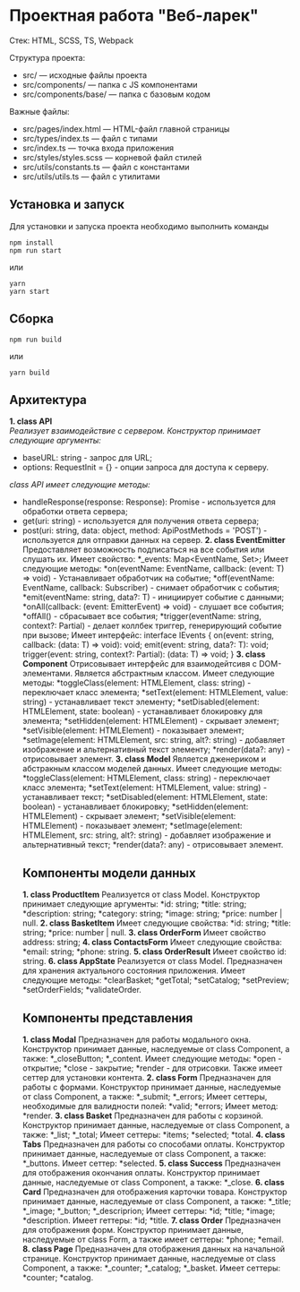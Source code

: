 # Проектная работа "Веб-ларек"

Стек: HTML, SCSS, TS, Webpack

Структура проекта:
- src/ — исходные файлы проекта
- src/components/ — папка с JS компонентами
- src/components/base/ — папка с базовым кодом

Важные файлы:
- src/pages/index.html — HTML-файл главной страницы
- src/types/index.ts — файл с типами
- src/index.ts — точка входа приложения
- src/styles/styles.scss — корневой файл стилей
- src/utils/constants.ts — файл с константами
- src/utils/utils.ts — файл с утилитами

## Установка и запуск
Для установки и запуска проекта необходимо выполнить команды

```
npm install
npm run start
```

или

```
yarn
yarn start
```
## Сборка

```
npm run build
```

или

```
yarn build
```
## Архитектура
**1. class API**<br>
  <i>Реализует взаимодействие с сервером. Конструктор принимает следующие аргументы:</i>
  
  - baseURL: string - запрос для URL;
  - options: RequestInit = {} - опции запроса для доступа к серверу.

  <i>class API имеет следующие методы:</i>
  - handleResponse(response: Response): Promise<object> - используется для обработки ответа сервера;
  - get(uri: string) - используется для получения ответа сервера;
  - post(uri: string, data: object, method: ApiPostMethods = 'POST') - используется для отправки данных на сервер.
**2. class EventEmitter**
  Предоставляет возможность подписаться на все события или слушать их. Имеет свойство:
  *_events: Map<EventName, Set<Subscriber>>;
  Имеет следующие методы:
  *on<T extends object>(eventName: EventName, callback: (event: T) => void) - Устанавливает обработчик на событие;
  *off(eventName: EventName, callback: Subscriber) - снимает обработчик с события;
  *emit<T extends object>(eventName: string, data?: T) - инициирует событие с данными;
  *onAll(callback: (event: EmitterEvent) => void)  - слушает все события;
  *offAll() - сбрасывает все события;
  *trigger<T extends object>(eventName: string, context?: Partial<T>) - делает коллбек триггер, генерирующий событие при вызове;
  Имеет интерфейс:
    interface IEvents {
    on(event: string, callback: (data: T) => void): void;
    emit(event: string, data?: T): void;
    trigger(event: string, context?: Partial): (data: T) => void;
  }
  **3. class Component**
  Отрисовывает интерфейс для взаимодейтсивя с DOM-элементами. Является абстрактным классом.
  Имеет следующие методы:
  *toggleClass(element: HTMLElement, class: string) - переключает класс элемента;
  *setText(element: HTMLElement, value: string) - устанавливает текст элементу;
  *setDisabled(element: HTMLElement, state: boolean) - устанавливает блокировку для элемента;
  *setHidden(element: HTMLElement) - скрывает элемент;
  *setVisible(element: HTMLElement) - показывает элемент;
  *setImage(element: HTMLElement, src: string, alt?: string) - добавляет изображение и альтернативный текст элементу;
  *render(data?: any) - отрисовывает элемент.
  **3. class Model**
  Является дженериком и абстракным классом моделей данных.
  Имеет следующие методы:
  *toggleClass(element: HTMLElement, class: string) - переключает класс элемента;
  *setText(element: HTMLElement, value: string) - устанавливает текст;
  *setDisabled(element: HTMLElement, state: boolean) - устанавливает блокировку;
  *setHidden(element: HTMLElement) - скрывает элемент;
  *setVisible(element: HTMLElement) - показывает элемент;
  *setImage(element: HTMLElement, src: string, alt?: string) - добавляет изображение и альтернативный текст;
  *render(data?: any) - отрисовывает элемент.
## Компоненты модели данных 
**1. class ProductItem** 
  Реализуется от class Model.
  Конструктор принимает следующие аргументы:
  *id: string;
  *title: string;
  *description: string;
  *category: string;
  *image: string;
  *price: number | null.
**2. class BasketItem**
  Имеет следующие свойства:
  *id: string;
  *title: string;
  *price: number | null.
**3. class OrderForm**
  Имеет свойство address: string;
**4. class ContactsForm**
  Имеет следующие свойства:
  *email: string;
  *phone: string.
**5. class OrderResult**
Имеет свойство  id: string.
**6. class AppState**
  Реализуется от class Model.
  Предназначен для хранения актуального состояния приложения.
  Имеет следующие  методы:
  *clearBasket;
  *getTotal;
  *setCatalog;
  *setPreview;
  *setOrderFields;
  *validateOrder.
## Компоненты представления
**1. class Modal**
  Предназначен для работы модального окна.
  Конструктор принимает данные, наследуемые от class Component, а также:
  *_closeButton;
  *_content.
  Имеет следующие методы:
  *open - открытие;
  *close - закрытие;
  *render - для отрисовки.
  Также имеет сеттер для установки контента.
**2. class Form**
  Предназначен для работы с формами.
  Конструктор принимает данные, наследуемые от class Component, а также:
  *_submit;
  *_errors;
  Имеет сеттеры, необходимые для валидности полей:
  *valid;
  *errors;
  Имеет метод:
  *render.
**3. class Basket**
  Предназначен для работы с корзиной.
  Конструктор принимает данные, наследуемые от class Component, а также:
  *_list;
  *_total;
  Имеет сеттеры:
  *items;
  *selected;
  *total.
**4. class Tabs**
  Предназначен для работы со способами оплаты.
  Конструктор принимает данные, наследуемые от class Component, а также:
  *_buttons.
  Имеет сеттер:
  *selected.
**5. class Success**
  Предназначен для отображения окончания оплаты.
  Конструктор принимает данные, наследуемые от class Component, а также:
  *_close.
**6. class Card**
  Предназначен для отображения карточки товара.
  Конструктор принимает данные, наследуемые от class Component, а также:
  *_title;
  *_image;
  *_button;
  *_descriprion;
  Имеет сеттеры:
  *id;
  *title;
  *image;
  *description.
  Имеет геттеры:
  *id;
  *title.
**7. class Order**
  Предназначен для отображения форм.
  Конструктор принимает данные, наследуемые от class Form, а также имеет сеттеры:
  *phone;
  *email.
**8. class Page**
  Предназначен для отображения данных на начальной странице.
  Конструктор принимает данные, наследуемые от class Component, а также:
  *_counter;
  *_catalog;
  *_basket.
  Имеет сеттеры:
  *counter;
  *catalog.